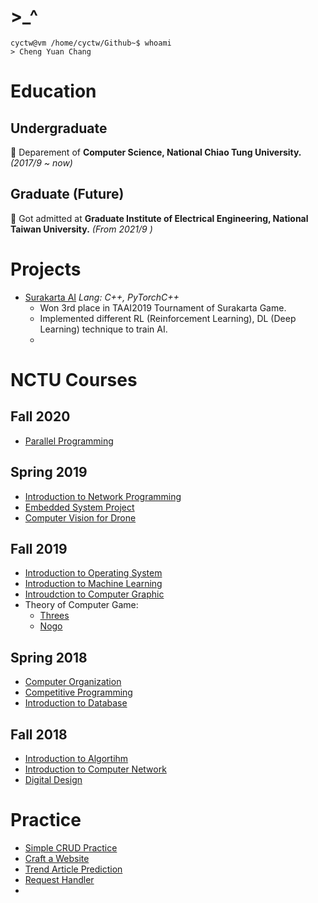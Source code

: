# >_^
```bash=
cyctw@vm /home/cyctw/Github~$ whoami
> Cheng Yuan Chang
```
# Education
## Undergraduate
🏫 Deparement of **Computer Science, National Chiao Tung University.** *(2017/9 ~ now)*
## Graduate (Future)
🏫 Got admitted at **Graduate Institute of Electrical Engineering, National Taiwan University.** *(From 2021/9 )*
# Projects
- [Surakarta AI](https://github.com/qlivez/SurakartaAI) *Lang: C++, PyTorchC++*
  - Won 3rd place in TAAI2019 Tournament of Surakarta Game.
  - Implemented different RL (Reinforcement Learning), DL (Deep Learning) technique to train AI.
  - 

# NCTU Courses
## Fall 2020
- [Parallel Programming](https://github.com/CyCTW/Parallel-Programming-Assignment)
## Spring 2019
- [Introduction to Network Programming](https://github.com/CyCTW/NCTU-Network-Programming)
- [Embedded System Project]()
- [Computer Vision for Drone](https://github.com/CyCTW/NCTU-Computer-Vision-for-Drone)
## Fall 2019
- [Introduction to Operating System](https://github.com/CyCTW/NCTU-Operating-System)
- [Introduction to Machine Learning](https://github.com/CyCTW/NCTU-Intro-to-Machine-Learning)
- [Introudction to Computer Graphic](https://github.com/CyCTW/NCTU-Computer-Graphic)
- Theory of Computer Game:
  - [Threes](https://github.com/CyCTW/THREES_)
  - [Nogo](https://github.com/CyCTW/G_G-Nogo)
## Spring 2018
- [Computer Organization](https://github.com/CyCTW/NCTU-Computer-Organization)
- [Competitive Programming](https://github.com/CyCTW/NCTU-Competitive-Programming)
- [Introduction to Database]()
## Fall 2018
- [Introduction to Algortihm](https://github.com/CyCTW/NCTU-Algorithms)
- [Introduction to Computer Network](https://github.com/CyCTW/NCTU-Computer-Network)
- [Digital Design](https://github.com/CyCTW/NCTU-Digital-Design)

# Practice
- [Simple CRUD Practice](https://github.com/CyCTW/SIMPLE_CRUD)
- [Craft a Website](https://github.com/CyCTW/WebCraft)
- [Trend Article Prediction](https://github.com/CyCTW/Trend-Article-Prediction)
- [Request Handler](https://github.com/CyCTW/Request_Handler)
- 
<!--
**CyCTW/CyCTW** is a ✨ _special_ ✨ repository because its `README.md` (this file) appears on your GitHub profile.

Here are some ideas to get you started:

- 🔭 I’m currently working on ...
- 🌱 I’m currently learning ...
- 👯 I’m looking to collaborate on ...
- 🤔 I’m looking for help with ...
- 💬 Ask me about ...
- 📫 How to reach me: ...
- 😄 Pronouns: ...
- ⚡ Fun fact: ...
-->

